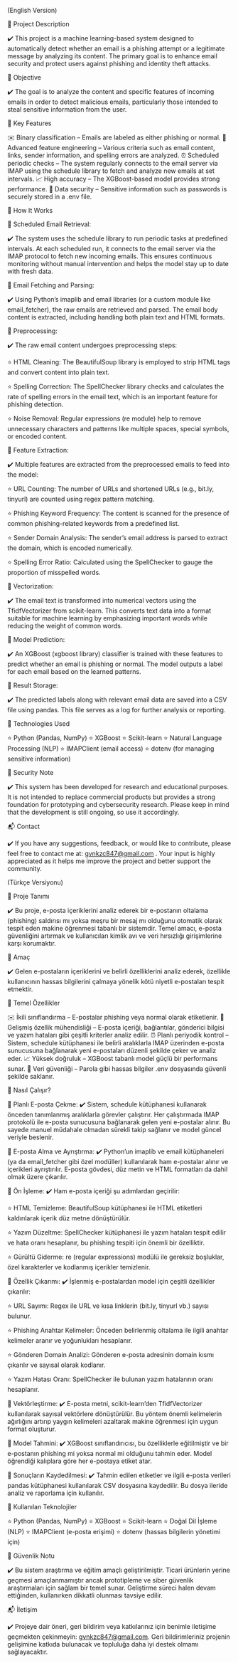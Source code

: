 (English Version)

📌 Project Description

✔️ This project is a machine learning-based system designed to automatically detect whether an email is a phishing attempt or a legitimate message by analyzing its content. The primary goal is to enhance email       security and protect users against phishing and identity theft attacks.


🎯 Objective

✔️ The goal is to analyze the content and specific features of incoming emails in order to detect malicious emails, particularly those intended to steal sensitive information from the user.


🚀 Key Features

✉️ Binary classification – Emails are labeled as either phishing or normal.
🧠 Advanced feature engineering – Various criteria such as email content, links, sender information, and spelling errors are analyzed.
⏰ Scheduled periodic checks – The system regularly connects to the email server via IMAP using the schedule library to fetch and analyze new emails at set intervals.
📈 High accuracy – The XGBoost-based model provides strong performance.
🔐 Data security – Sensitive information such as passwords is securely stored in a .env file.


🧠 How It Works

📍 Scheduled Email Retrieval:

✔️ The system uses the schedule library to run periodic tasks at predefined intervals. At each scheduled run, it connects to the email server via the IMAP protocol to fetch new incoming emails. This ensures continuous monitoring without manual intervention and helps the model stay up to date with fresh data.

📍 Email Fetching and Parsing:

✔️ Using Python’s imaplib and email libraries (or a custom module like email_fetcher), the raw emails are retrieved and parsed. The email body content is extracted, including handling both plain text and HTML formats.

📍 Preprocessing:

✔️ The raw email content undergoes preprocessing steps:

   ⭐ HTML Cleaning: The BeautifulSoup library is employed to strip HTML tags and convert content into plain text.

   ⭐ Spelling Correction: The SpellChecker library checks and calculates the rate of spelling errors in the email text, which is an important feature for phishing detection.

   ⭐ Noise Removal: Regular expressions (re module) help to remove unnecessary characters and patterns like multiple spaces, special symbols, or encoded content.

📍 Feature Extraction:

✔️ Multiple features are extracted from the preprocessed emails to feed into the model:

   ⭐ URL Counting: The number of URLs and shortened URLs (e.g., bit.ly, tinyurl) are counted using regex pattern matching.

   ⭐ Phishing Keyword Frequency: The content is scanned for the presence of common phishing-related keywords from a predefined list.

   ⭐ Sender Domain Analysis: The sender’s email address is parsed to extract the domain, which is encoded numerically.

   ⭐ Spelling Error Ratio: Calculated using the SpellChecker to gauge the proportion of misspelled words.

📍 Vectorization:

✔️ The email text is transformed into numerical vectors using the TfidfVectorizer from scikit-learn. This converts text data into a format suitable for machine learning by emphasizing important words while reducing the weight of common words.

📍 Model Prediction:

✔️ An XGBoost (xgboost library) classifier is trained with these features to predict whether an email is phishing or normal. The model outputs a label for each email based on the learned patterns.

📍 Result Storage:

✔️ The predicted labels along with relevant email data are saved into a CSV file using pandas. This file serves as a log for further analysis or reporting.


🧩 Technologies Used

⭐ Python (Pandas, NumPy)
⭐ XGBoost
⭐ Scikit-learn
⭐ Natural Language Processing (NLP)
⭐ IMAPClient (email access)
⭐ dotenv (for managing sensitive information)


🔐 Security Note

✔️ This system has been developed for research and educational purposes. It is not intended to replace commercial products but provides a strong foundation for prototyping and cybersecurity research. Please keep in mind that the development is still ongoing, so use it accordingly.


📬 Contact

✔️ If you have any suggestions, feedback, or would like to contribute, please feel free to contact me at: gvnkzc847@gmail.com . Your input is highly appreciated as it helps me improve the project and better support the community.


(Türkçe Versiyonu)

📌 Proje Tanımı

✔️ Bu proje, e-posta içeriklerini analiz ederek bir e-postanın oltalama (phishing) saldırısı mı yoksa meşru bir mesaj mı olduğunu otomatik olarak tespit eden makine öğrenmesi tabanlı bir sistemdir. Temel amacı, e-posta güvenliğini artırmak ve kullanıcıları kimlik avı ve veri hırsızlığı girişimlerine karşı korumaktır.

🎯 Amaç

✔️ Gelen e-postaların içeriklerini ve belirli özelliklerini analiz ederek, özellikle kullanıcının hassas bilgilerini çalmaya yönelik kötü niyetli e-postaları tespit etmektir.

🚀 Temel Özellikler

✉️ İkili sınıflandırma – E-postalar phishing veya normal olarak etiketlenir.
🧠 Gelişmiş özellik mühendisliği – E-posta içeriği, bağlantılar, gönderici bilgisi ve yazım hataları gibi çeşitli kriterler analiz edilir.
⏰ Planlı periyodik kontrol – Sistem, schedule kütüphanesi ile belirli aralıklarla IMAP üzerinden e-posta sunucusuna bağlanarak yeni e-postaları düzenli şekilde çeker ve analiz eder.
📈 Yüksek doğruluk – XGBoost tabanlı model güçlü bir performans sunar.
🔐 Veri güvenliği – Parola gibi hassas bilgiler .env dosyasında güvenli şekilde saklanır.

🧠 Nasıl Çalışır?

📍 Planlı E-posta Çekme:
✔️ Sistem, schedule kütüphanesi kullanarak önceden tanımlanmış aralıklarla görevler çalıştırır. Her çalıştırmada IMAP protokolü ile e-posta sunucusuna bağlanarak gelen yeni e-postalar alınır. Bu sayede manuel müdahale olmadan sürekli takip sağlanır ve model güncel veriyle beslenir.

📍 E-posta Alma ve Ayrıştırma:
✔️ Python’un imaplib ve email kütüphaneleri (ya da email_fetcher gibi özel modüller) kullanılarak ham e-postalar alınır ve içerikleri ayrıştırılır. E-posta gövdesi, düz metin ve HTML formatları da dahil olmak üzere çıkarılır.

📍 Ön İşleme:
✔️ Ham e-posta içeriği şu adımlardan geçirilir:

⭐ HTML Temizleme: BeautifulSoup kütüphanesi ile HTML etiketleri kaldırılarak içerik düz metne dönüştürülür.

⭐ Yazım Düzeltme: SpellChecker kütüphanesi ile yazım hataları tespit edilir ve hata oranı hesaplanır, bu phishing tespiti için önemli bir özelliktir.

⭐ Gürültü Giderme: re (regular expressions) modülü ile gereksiz boşluklar, özel karakterler ve kodlanmış içerikler temizlenir.

📍 Özellik Çıkarımı:
✔️ İşlenmiş e-postalardan model için çeşitli özellikler çıkarılır:

⭐ URL Sayımı: Regex ile URL ve kısa linklerin (bit.ly, tinyurl vb.) sayısı bulunur.

⭐ Phishing Anahtar Kelimeler: Önceden belirlenmiş oltalama ile ilgili anahtar kelimeler aranır ve yoğunlukları hesaplanır.

⭐ Gönderen Domain Analizi: Gönderen e-posta adresinin domain kısmı çıkarılır ve sayısal olarak kodlanır.

⭐ Yazım Hatası Oranı: SpellChecker ile bulunan yazım hatalarının oranı hesaplanır.

📍 Vektörleştirme:
✔️ E-posta metni, scikit-learn’den TfidfVectorizer kullanılarak sayısal vektörlere dönüştürülür. Bu yöntem önemli kelimelerin ağırlığını artırıp yaygın kelimeleri azaltarak makine öğrenmesi için uygun format oluşturur.

📍 Model Tahmini:
✔️ XGBoost sınıflandırıcısı, bu özelliklerle eğitilmiştir ve bir e-postanın phishing mi yoksa normal mi olduğunu tahmin eder. Model öğrendiği kalıplara göre her e-postaya etiket atar.

📍 Sonuçların Kaydedilmesi:
✔️ Tahmin edilen etiketler ve ilgili e-posta verileri pandas kütüphanesi kullanılarak CSV dosyasına kaydedilir. Bu dosya ileride analiz ve raporlama için kullanılır.

🧩 Kullanılan Teknolojiler

⭐ Python (Pandas, NumPy)
⭐ XGBoost
⭐ Scikit-learn
⭐ Doğal Dil İşleme (NLP)
⭐ IMAPClient (e-posta erişimi)
⭐ dotenv (hassas bilgilerin yönetimi için)

🔐 Güvenlik Notu

✔️ Bu sistem araştırma ve eğitim amaçlı geliştirilmiştir. Ticari ürünlerin yerine geçmesi amaçlanmamıştır ancak prototipleme ve siber güvenlik araştırmaları için sağlam bir temel sunar. Geliştirme süreci halen devam ettiğinden, kullanırken dikkatli olunması tavsiye edilir.

📬 İletişim

✔️ Projeye dair öneri, geri bildirim veya katkılarınız için benimle iletişime geçmekten çekinmeyin: gvnkzc847@gmail.com. Geri bildirimleriniz projenin gelişimine katkıda bulunacak ve topluluğa daha iyi destek olmamı sağlayacaktır.
